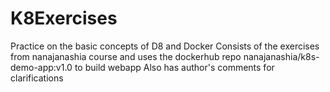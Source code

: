 # K8Exercises
Practice on the basic concepts of D8 and Docker
Consists of the exercises from nanajanashia course and uses the dockerhub repo nanajanashia/k8s-demo-app:v1.0 to build webapp
Also has author's comments for clarifications
